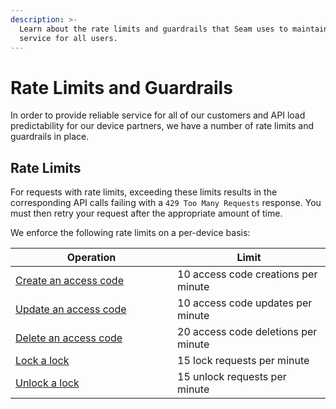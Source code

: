 ```yaml
---
description: >-
  Learn about the rate limits and guardrails that Seam uses to maintain reliable
  service for all users.
---
```


# Rate Limits and Guardrails

In order to provide reliable service for all of our customers and API load predictability for our device partners, we have a number of rate limits and guardrails in place.

## Rate Limits

For requests with rate limits, exceeding these limits results in the corresponding API calls failing with a `429 Too Many Requests` response. You must then retry your request after the appropriate amount of time.

We enforce the following rate limits on a per-device basis:

<table><thead><tr><th width="243">Operation</th><th>Limit</th></tr></thead><tbody><tr><td><a href="../api/access_codes/create.md">Create an access code</a></td><td>10 access code creations per minute</td></tr><tr><td><a href="../api/access_codes/update.md">Update an access code</a></td><td>10 access code updates per minute</td></tr><tr><td><a href="../api/access_codes/delete.md">Delete an access code</a></td><td>20 access code deletions per minute</td></tr><tr><td><a href="../api/locks/lock_door.md">Lock a lock</a></td><td>15 lock requests per minute</td></tr><tr><td><a href="../api/locks/unlock_door.md">Unlock a lock</a></td><td>15 unlock requests per minute</td></tr></tbody></table>
